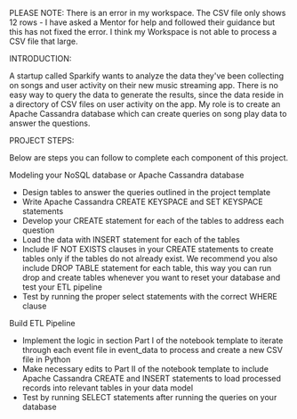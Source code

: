 PLEASE NOTE: There is an error in my workspace. The CSV file only shows 12 rows - I have asked a Mentor for help and followed their guidance but this has not fixed the error. I think my Workspace is not able to process a CSV file that large.


INTRODUCTION:

A startup called Sparkify wants to analyze the data they've been collecting on songs and user activity on their new music streaming app. There is no easy way to query the data to generate the results, since the data reside in a directory of CSV files on user activity on the app. My role is to create an Apache Cassandra database which can create queries on song play data to answer the questions.


PROJECT STEPS:

Below are steps you can follow to complete each component of this project.

Modeling your NoSQL database or Apache Cassandra database
- Design tables to answer the queries outlined in the project template
- Write Apache Cassandra CREATE KEYSPACE and SET KEYSPACE statements
- Develop your CREATE statement for each of the tables to address each question
- Load the data with INSERT statement for each of the tables
- Include IF NOT EXISTS clauses in your CREATE statements to create tables only if the tables do not already exist. We recommend you also include DROP TABLE statement for each table, this way you can run drop and create tables whenever you want to reset your database and test your ETL pipeline
- Test by running the proper select statements with the correct WHERE clause

Build ETL Pipeline
- Implement the logic in section Part I of the notebook template to iterate through each event file in event_data to process and create a new CSV file in Python
- Make necessary edits to Part II of the notebook template to include Apache Cassandra CREATE and INSERT statements to load processed records into relevant tables in your data model
- Test by running SELECT statements after running the queries on your database





